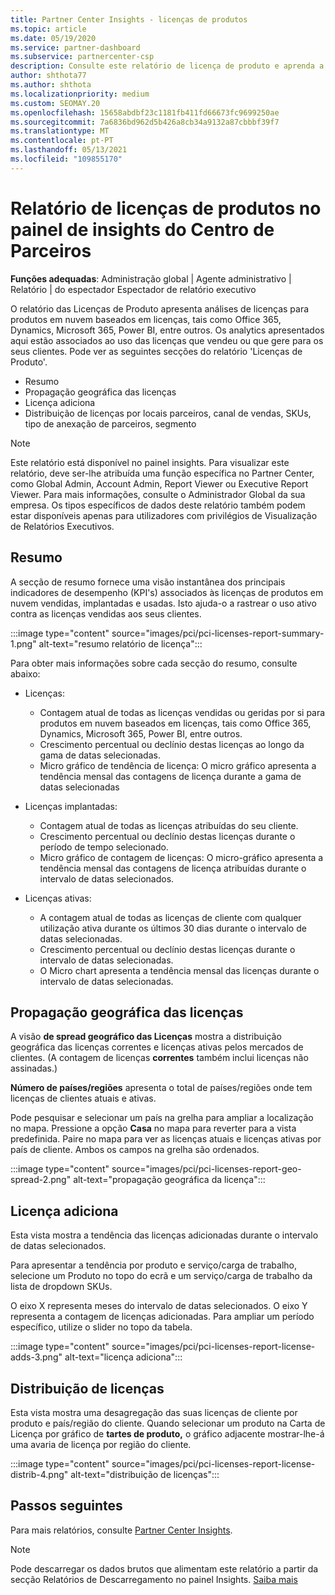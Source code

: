 ```yaml
---
title: Partner Center Insights - licenças de produtos
ms.topic: article
ms.date: 05/19/2020
ms.service: partner-dashboard
ms.subservice: partnercenter-csp
description: Consulte este relatório de licença de produto e aprenda a melhorar com os produtos de nuvem licenciados que vende ou gere para os seus clientes.
author: shthota77
ms.author: shthota
ms.localizationpriority: medium
ms.custom: SEOMAY.20
ms.openlocfilehash: 15658abdbf23c1181fb411fd66673fc9699250ae
ms.sourcegitcommit: 7a6836bd962d5b426a8cb34a9132a87cbbbf39f7
ms.translationtype: MT
ms.contentlocale: pt-PT
ms.lasthandoff: 05/13/2021
ms.locfileid: "109855170"
---
```

# <a name="product-licenses-report-in-the-partner-center-insights-dashboard"></a>Relatório de licenças de produtos no painel de insights do Centro de Parceiros

**Funções adequadas**: Administração global | Agente administrativo | Relatório | do espectador Espectador de relatório executivo

O relatório das Licenças de Produto apresenta análises de licenças para produtos em nuvem baseados em licenças, tais como Office 365, Dynamics, Microsoft 365, Power BI, entre outros. Os analytics apresentados aqui estão associados ao uso das licenças que vendeu ou que gere para os seus clientes. Pode ver as seguintes secções do relatório 'Licenças de Produto'.

- Resumo
- Propagação geográfica das licenças
- Licença adiciona
- Distribuição de licenças por locais parceiros, canal de vendas, SKUs, tipo de anexação de parceiros, segmento

 > [!NOTE]
 > Este relatório está disponível no painel insights. Para visualizar este relatório, deve ser-lhe atribuída uma função específica no Partner Center, como Global Admin, Account Admin, Report Viewer ou Executive Report Viewer. Para mais informações, consulte o Administrador Global da sua empresa. Os tipos específicos de dados deste relatório também podem estar disponíveis apenas para utilizadores com privilégios de Visualização de Relatórios Executivos.

## <a name="summary"></a>Resumo

A secção de resumo fornece uma visão instantânea dos principais indicadores de desempenho (KPI's) associados às licenças de produtos em nuvem vendidas, implantadas e usadas. Isto ajuda-o a rastrear o uso ativo contra as licenças vendidas aos seus clientes.

:::image type="content" source="images/pci/pci-licenses-report-summary-1.png" alt-text="resumo relatório de licença":::

Para obter mais informações sobre cada secção do resumo, consulte abaixo:

- Licenças: 
  - Contagem atual de todas as licenças vendidas ou geridas por si para produtos em nuvem baseados em licenças, tais como Office 365, Dynamics, Microsoft 365, Power BI, entre outros.
  - Crescimento percentual ou declínio destas licenças ao longo da gama de datas selecionadas.
  - Micro gráfico de tendência de licença: O micro gráfico apresenta a tendência mensal das contagens de licença durante a gama de datas selecionadas

- Licenças implantadas:
  - Contagem atual de todas as licenças atribuídas do seu cliente.
  - Crescimento percentual ou declínio destas licenças durante o período de tempo selecionado.
  - Micro gráfico de contagem de licenças: O micro-gráfico apresenta a tendência mensal das contagens de licença atribuídas durante o intervalo de datas selecionados.

- Licenças ativas: 
  - A contagem atual de todas as licenças de cliente com qualquer utilização ativa durante os últimos 30 dias durante o intervalo de datas selecionadas.
  - Crescimento percentual ou declínio destas licenças durante o intervalo de datas selecionadas.
  - O Micro chart apresenta a tendência mensal das licenças durante o intervalo de datas selecionadas.

## <a name="geographical-spread-of-licenses"></a>Propagação geográfica das licenças

A visão **de spread geográfico das Licenças** mostra a distribuição geográfica das licenças correntes e licenças ativas pelos mercados de clientes. (A contagem de licenças **correntes** também inclui licenças não assinadas.)

**Número de países/regiões** apresenta o total de países/regiões onde tem licenças de clientes atuais e ativas.

Pode pesquisar e selecionar um país na grelha para ampliar a localização no mapa. Pressione a opção **Casa** no mapa para reverter para a vista predefinida. Paire no mapa para ver as licenças atuais e licenças ativas por país de cliente. Ambos os campos na grelha são ordenados.

:::image type="content" source="images/pci/pci-licenses-report-geo-spread-2.png" alt-text="propagação geográfica da licença":::

## <a name="license-adds"></a>Licença adiciona

Esta vista mostra a tendência das licenças adicionadas durante o intervalo de datas selecionados. 

Para apresentar a tendência por produto e serviço/carga de trabalho, selecione um Produto no topo do ecrã e um serviço/carga de trabalho da lista de dropdown SKUs.

O eixo X representa meses do intervalo de datas selecionados. O eixo Y representa a contagem de licenças adicionadas. Para ampliar um período específico, utilize o slider no topo da tabela.

:::image type="content" source="images/pci/pci-licenses-report-license-adds-3.png" alt-text="licença adiciona":::

## <a name="license-distribution"></a>Distribuição de licenças

Esta vista mostra uma desagregação das suas licenças de cliente por produto e país/região do cliente. Quando selecionar um produto na Carta de Licença por gráfico de **tartes de produto,** o gráfico adjacente mostrar-lhe-á uma avaria de licença por região do cliente.

:::image type="content" source="images/pci/pci-licenses-report-license-distrib-4.png" alt-text="distribuição de licenças":::

## <a name="next-steps"></a>Passos seguintes

Para mais relatórios, consulte [Partner Center Insights](partner-center-insights.md).

>[!NOTE] 
> Pode descarregar os dados brutos que alimentam este relatório a partir da secção Relatórios de Descarregamento no painel Insights. [Saiba mais](pci-download-reports.md)
